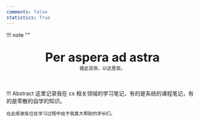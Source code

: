 ```yaml
---
comments: false
statistics: True
---
```


!!! note "" 
    <br><br>
    <div align="center" style="font-size:32px;font-weight:bold">
        Per aspera ad astra
    </div>
    <div align="center" style="font-size:12px">
        循此苦旅，以达星辰。
    </div>
    <br><br>

!!! Abstract
    这里记录我在 cs 相关领域的学习笔记，有的是系统的课程笔记，有的是零散的自学的知识。

    在此感谢各位在学习过程中给予我莫大帮助的学长们。